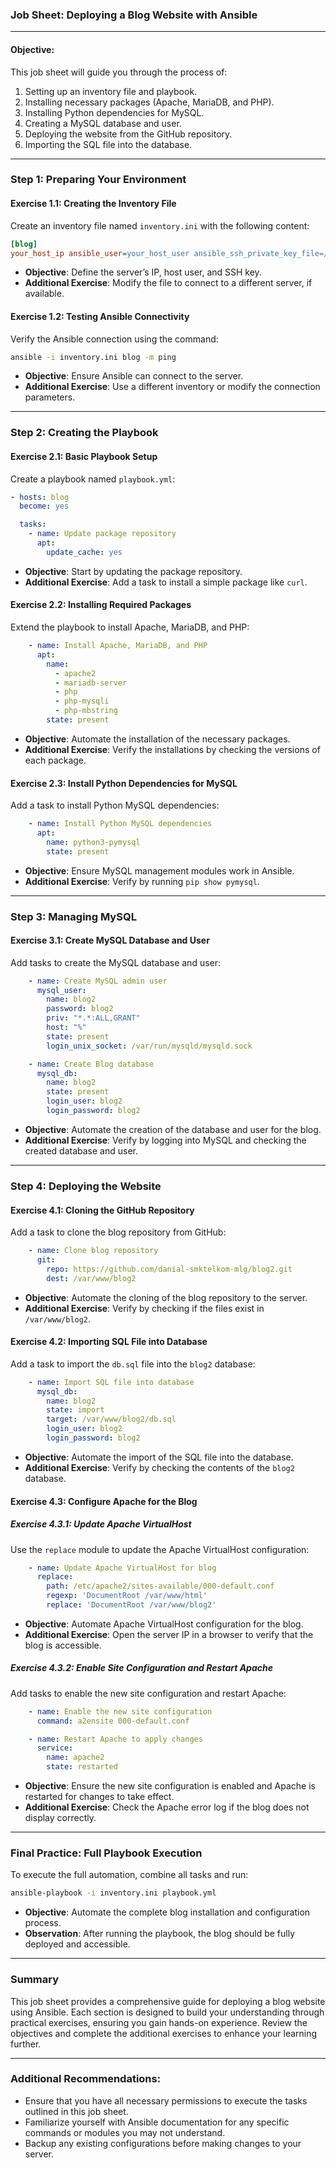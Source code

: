 ### **Job Sheet: Deploying a Blog Website with Ansible**

---

#### **Objective:**
This job sheet will guide you through the process of:
1. Setting up an inventory file and playbook.
2. Installing necessary packages (Apache, MariaDB, and PHP).
3. Installing Python dependencies for MySQL.
4. Creating a MySQL database and user.
5. Deploying the website from the GitHub repository.
6. Importing the SQL file into the database.

---

### **Step 1: Preparing Your Environment**

#### **Exercise 1.1: Creating the Inventory File**

Create an inventory file named `inventory.ini` with the following content:
```ini
[blog]
your_host_ip ansible_user=your_host_user ansible_ssh_private_key_file=/path/to/private/key.pem
```
- **Objective**: Define the server’s IP, host user, and SSH key.
- **Additional Exercise**: Modify the file to connect to a different server, if available.

#### **Exercise 1.2: Testing Ansible Connectivity**

Verify the Ansible connection using the command:
```bash
ansible -i inventory.ini blog -m ping
```
- **Objective**: Ensure Ansible can connect to the server.
- **Additional Exercise**: Use a different inventory or modify the connection parameters.

---

### **Step 2: Creating the Playbook**

#### **Exercise 2.1: Basic Playbook Setup**

Create a playbook named `playbook.yml`:
```yaml
- hosts: blog
  become: yes

  tasks:
    - name: Update package repository
      apt:
        update_cache: yes
```
- **Objective**: Start by updating the package repository.
- **Additional Exercise**: Add a task to install a simple package like `curl`.

#### **Exercise 2.2: Installing Required Packages**

Extend the playbook to install Apache, MariaDB, and PHP:
```yaml
    - name: Install Apache, MariaDB, and PHP
      apt:
        name:
          - apache2
          - mariadb-server
          - php
          - php-mysqli
          - php-mbstring
        state: present
```
- **Objective**: Automate the installation of the necessary packages.
- **Additional Exercise**: Verify the installations by checking the versions of each package.

#### **Exercise 2.3: Install Python Dependencies for MySQL**

Add a task to install Python MySQL dependencies:
```yaml
    - name: Install Python MySQL dependencies
      apt:
        name: python3-pymysql
        state: present
```
- **Objective**: Ensure MySQL management modules work in Ansible.
- **Additional Exercise**: Verify by running `pip show pymysql`.

---

### **Step 3: Managing MySQL**

#### **Exercise 3.1: Create MySQL Database and User**

Add tasks to create the MySQL database and user:
```yaml
    - name: Create MySQL admin user
      mysql_user:
        name: blog2
        password: blog2
        priv: "*.*:ALL,GRANT"
        host: "%"
        state: present
        login_unix_socket: /var/run/mysqld/mysqld.sock

    - name: Create Blog database
      mysql_db:
        name: blog2
        state: present
        login_user: blog2
        login_password: blog2
```
- **Objective**: Automate the creation of the database and user for the blog.
- **Additional Exercise**: Verify by logging into MySQL and checking the created database and user.

---

### **Step 4: Deploying the Website**

#### **Exercise 4.1: Cloning the GitHub Repository**

Add a task to clone the blog repository from GitHub:
```yaml
    - name: Clone blog repository
      git:
        repo: https://github.com/danial-smktelkom-mlg/blog2.git
        dest: /var/www/blog2
```
- **Objective**: Automate the cloning of the blog repository to the server.
- **Additional Exercise**: Verify by checking if the files exist in `/var/www/blog2`.

#### **Exercise 4.2: Importing SQL File into Database**

Add a task to import the `db.sql` file into the `blog2` database:
```yaml
    - name: Import SQL file into database
      mysql_db:
        name: blog2
        state: import
        target: /var/www/blog2/db.sql
        login_user: blog2
        login_password: blog2
```
- **Objective**: Automate the import of the SQL file into the database.
- **Additional Exercise**: Verify by checking the contents of the `blog2` database.

#### **Exercise 4.3: Configure Apache for the Blog**

##### **Exercise 4.3.1: Update Apache VirtualHost**

Use the `replace` module to update the Apache VirtualHost configuration:
```yaml
    - name: Update Apache VirtualHost for blog
      replace:
        path: /etc/apache2/sites-available/000-default.conf
        regexp: 'DocumentRoot /var/www/html'
        replace: 'DocumentRoot /var/www/blog2'
```
- **Objective**: Automate Apache VirtualHost configuration for the blog.
- **Additional Exercise**: Open the server IP in a browser to verify that the blog is accessible.

##### **Exercise 4.3.2: Enable Site Configuration and Restart Apache**

Add tasks to enable the new site configuration and restart Apache:
```yaml
    - name: Enable the new site configuration
      command: a2ensite 000-default.conf

    - name: Restart Apache to apply changes
      service:
        name: apache2
        state: restarted
```
- **Objective**: Ensure the new site configuration is enabled and Apache is restarted for changes to take effect.
- **Additional Exercise**: Check the Apache error log if the blog does not display correctly.

---

### **Final Practice: Full Playbook Execution**

To execute the full automation, combine all tasks and run:
```bash
ansible-playbook -i inventory.ini playbook.yml
```
- **Objective**: Automate the complete blog installation and configuration process.
- **Observation**: After running the playbook, the blog should be fully deployed and accessible.

---

### **Summary**

This job sheet provides a comprehensive guide for deploying a blog website using Ansible. Each section is designed to build your understanding through practical exercises, ensuring you gain hands-on experience. Review the objectives and complete the additional exercises to enhance your learning further.

---

### **Additional Recommendations:**

- Ensure that you have all necessary permissions to execute the tasks outlined in this job sheet.
- Familiarize yourself with Ansible documentation for any specific commands or modules you may not understand.
- Backup any existing configurations before making changes to your server.
